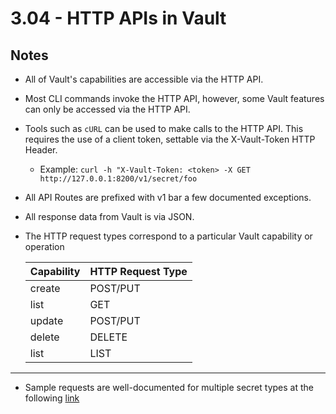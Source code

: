 # 3.04 - HTTP APIs in Vault

## Notes

- All of Vault's capabilities are accessible via the HTTP API.
- Most CLI commands invoke the HTTP API, however, some Vault features can only be accessed via the HTTP API.
- Tools such as `cURL` can be used to make calls to the HTTP API. This requires the use of a client token, settable via the X-Vault-Token HTTP Header.
  - Example: `curl -h "X-Vault-Token: <token> -X GET http://127.0.0.1:8200/v1/secret/foo`
- All API Routes are prefixed with v1 bar a few documented exceptions.
- All response data from Vault is via JSON.

- The HTTP request types correspond to a particular Vault capability or operation

    | Capability | HTTP Request Type |
    | --- | --- |
    | create | POST/PUT |
    | list | GET |
    | update | POST/PUT |
    | delete | DELETE |
    | list | LIST |

---

- Sample requests are well-documented for multiple secret types at the following [link](https://vaultproject.io/api-docs/)
